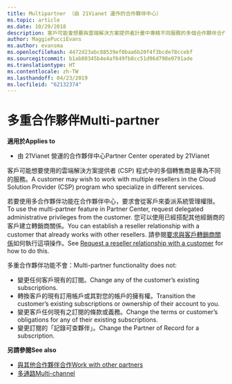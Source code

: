 ```yaml
---
title: Multipartner （由 21Vianet 運作的合作夥伴中心）
ms.topic: article
ms.date: 10/29/2018
description: 客戶可能會想要與雲端解決方案提供者計畫中專精不同服務的多個合作夥伴合作。
author: MaggiePucciEvans
ms.author: evansma
ms.openlocfilehash: 4472d23abc88539ef0baa6b20f4f3bcde78ccebf
ms.sourcegitcommit: b1ab80345b4e4af649fb8cc51d96d798e0791ade
ms.translationtype: HT
ms.contentlocale: zh-TW
ms.lasthandoff: 04/23/2019
ms.locfileid: "62132374"
---
```

# <a name="multi-partner"></a><span data-ttu-id="56d42-103">多重合作夥伴</span><span class="sxs-lookup"><span data-stu-id="56d42-103">Multi-partner</span></span>

<span data-ttu-id="56d42-104">**適用於**</span><span class="sxs-lookup"><span data-stu-id="56d42-104">**Applies to**</span></span>

-   <span data-ttu-id="56d42-105">由 21Vianet 營運的合作夥伴中心</span><span class="sxs-lookup"><span data-stu-id="56d42-105">Partner Center operated by 21Vianet</span></span>


<span data-ttu-id="56d42-106">客戶可能想要使用的雲端解決方案提供者 (CSP) 程式中的多個轉售商是專為不同的服務。</span><span class="sxs-lookup"><span data-stu-id="56d42-106">A customer may wish to work with multiple resellers in the Cloud Solution Provider (CSP) program who specialize in different services.</span></span>

<span data-ttu-id="56d42-107">若要使用多合作夥伴功能在合作夥伴中心，要求會從客戶來委派系統管理權限。</span><span class="sxs-lookup"><span data-stu-id="56d42-107">To use the multi-partner feature in Partner Center, request delegated administrative privileges from the customer.</span></span> <span data-ttu-id="56d42-108">您可以使用已經搭配其他經銷商的客戶建立轉銷商關係。</span><span class="sxs-lookup"><span data-stu-id="56d42-108">You can establish a reseller relationship with a customer that already works with other resellers.</span></span> <span data-ttu-id="56d42-109">請參閱[要求與客戶轉銷商關係](request-a-relationship-with-a-customer.md)如何執行這項操作。</span><span class="sxs-lookup"><span data-stu-id="56d42-109">See [Request a reseller relationship with a customer](request-a-relationship-with-a-customer.md) for how to do this.</span></span>

<span data-ttu-id="56d42-110">多重合作夥伴功能不會：</span><span class="sxs-lookup"><span data-stu-id="56d42-110">Multi-partner functionality does not:</span></span>

-   <span data-ttu-id="56d42-111">變更任何客戶現有的訂閱。</span><span class="sxs-lookup"><span data-stu-id="56d42-111">Change any of the customer’s existing subscriptions.</span></span>
-   <span data-ttu-id="56d42-112">轉換客戶的現有訂用帳戶或其對您的帳戶的擁有權。</span><span class="sxs-lookup"><span data-stu-id="56d42-112">Transition the customer’s existing subscriptions or ownership of their account to you.</span></span>
-   <span data-ttu-id="56d42-113">變更客戶任何現有之訂閱的條款或義務。</span><span class="sxs-lookup"><span data-stu-id="56d42-113">Change the terms or customer’s obligations for any of their existing subscriptions.</span></span>
-   <span data-ttu-id="56d42-114">變更訂閱的「記錄可查夥伴」。</span><span class="sxs-lookup"><span data-stu-id="56d42-114">Change the Partner of Record for a subscription.</span></span>

<span data-ttu-id="56d42-115">**另請參閱**</span><span class="sxs-lookup"><span data-stu-id="56d42-115">**See also**</span></span>

-   [<span data-ttu-id="56d42-116">與其他合作夥伴合作</span><span class="sxs-lookup"><span data-stu-id="56d42-116">Work with other partners</span></span>](work-with-other-partners.md)
-   [<span data-ttu-id="56d42-117">多通路</span><span class="sxs-lookup"><span data-stu-id="56d42-117">Multi-channel</span></span>](multichannel.md)

 




